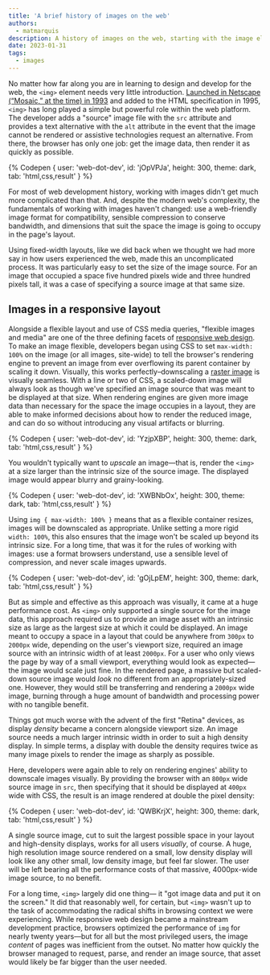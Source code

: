 ```yaml
---
title: 'A brief history of images on the web'
authors:
  - matmarquis
description: A history of images on the web, starting with the image element in 1993
date: 2023-01-31
tags:
  - images
---
```


No matter how far along you are in learning to design and develop for the web, the `<img>` element needs very little introduction.
[Launched in Netscape (“Mosaic,” at the time) in 1993](https://www.wired.com/2010/04/0422mosaic-web-browser/) and added to the HTML
specification in 1995, `<img>` has long played a simple but powerful role within the web platform. The developer adds a "source" image
file with the `src` attribute and provides a text alternative with the `alt` attribute in the event that the image cannot be rendered or
assistive technologies request an alternative. From there, the browser has only one job: get the image data, then render it as quickly as possible.

{% Codepen {
user: 'web-dot-dev',
id: 'jOpVPJa',
height: 300,
theme: dark,
tab: 'html,css,result'
} %}

For most of web development history, working with images didn't get much more complicated than that. And, despite the modern
web's complexity, the fundamentals of working with images haven't changed: use a web-friendly image format for compatibility,
sensible compression to conserve bandwidth, and dimensions that suit the space the image is going to occupy in the page's layout.

Using fixed-width layouts, like we did back when we thought we had more say in how users experienced the web,
made this an uncomplicated process. It was particularly easy to set the size of the image source. For an image that occupied a space five
hundred pixels wide and three hundred pixels tall, it was a case of specifying a source image at that same size.

## Images in a responsive layout

Alongside a flexible layout and use of CSS media queries, "flexible images and media" are one of the three defining facets
of [responsive web design](/learn/design/). To make an image flexible, developers began using CSS to set `max-width: 100%` on the image
(or all images, site-wide) to tell the browser's rendering engine to prevent an image from ever overflowing its parent container by
scaling it down. Visually, this works perfectly–downscaling a [raster image](/learn/images/raster-images/) is visually seamless. With a line or two of CSS,
a scaled-down image will always look as though we've specified an image source that was meant to be displayed at that size.
When rendering engines are given more image data than necessary for the space the image occupies in a layout, they are able
to make informed decisions about how to render the reduced image, and can do so without introducing any visual artifacts or blurring.

{% Codepen {
user: 'web-dot-dev',
id: 'YzjpXBP',
height: 300,
theme: dark,
tab: 'html,css,result'
} %}

You wouldn't typically want to _upscale_ an image—that is, render the `<img>` at a size larger than the intrinsic size of the source image.
The displayed image would appear blurry and grainy-looking.

{% Codepen {
user: 'web-dot-dev',
id: 'XWBNbOx',
height: 300,
theme: dark,
tab: 'html,css,result'
} %}

Using `img { max-width: 100% }` means that as a flexible container resizes, images will be downscaled as appropriate.
Unlike setting a more rigid `width: 100%`, this also ensures that the image won't be scaled up beyond its intrinsic size.
For a long time, that was it for the rules of working with images: use a format browsers understand, use a sensible level of
compression, and never scale images upwards.

{% Codepen {
user: 'web-dot-dev',
id: 'gOjLpEM',
height: 300,
theme: dark,
tab: 'html,css,result'
} %}

But as simple and effective as this approach was visually, it came at a huge performance cost. As `<img>` only supported a
single source for the image data, this approach required us to provide an image asset with an intrinsic size as large as
the largest size at which it could be displayed. An image meant to occupy a space in a layout that could be anywhere
from `300px` to `2000px` wide, depending on the user's viewport size, required an image source with an intrinsic width of
at least `2000px`. For a user who only views the page by way of a small viewport, everything would look as expected—the
image would scale just fine. In the rendered page, a massive but scaled-down source image would _look_ no different from an
appropriately-sized one. However, they would still be transferring and rendering a `2000px` wide image, burning through a huge
amount of bandwidth and processing power with no tangible benefit.

Things got much worse with the advent of the first "Retina" devices, as display _density_ became a concern alongside viewport
size. An image source needs a much larger intrinsic width in order to suit a high density display. In simple terms, a display with
double the density requires twice as many image pixels to render the image as sharply as possible.

Here, developers were again able to rely on rendering engines' ability to downscale images visually. By providing the browser with
an `800px` wide source image in `src`, then specifying that it should be displayed at `400px` wide with CSS, the result is an image
rendered at double the pixel density:

{% Codepen {
user: 'web-dot-dev',
id: 'QWBKrjX',
height: 300,
theme: dark,
tab: 'html,css,result'
} %}

A single source image, cut to suit the largest possible space in your layout and high-density displays, works for all users _visually_,
of course. A huge, high resolution image source rendered on a small, low density display will look like any other small, low density image,
but feel far slower. The user will be left bearing all the performance costs of that massive, 4000px-wide image source, to no benefit.

For a long time, `<img>` largely did one thing— it "got image data and put it on the screen." It did that reasonably well, for certain,
but `<img>` wasn't up to the task of accommodating the radical shifts in browsing context we were experiencing. While responsive web design
became a mainstream development practice, browsers optimized the performance of `img` for nearly twenty years—but for all but the most privileged
users, the image _content_ of pages was inefficient from the outset. No matter how quickly the browser managed to request, parse, and render
an image source, that asset would likely be far bigger than the user needed.
